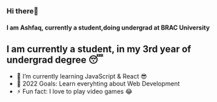 ### Hi there👋

#### I am Ashfaq, currently a student,doing undergrad at BRAC University


## I am currently a student, in my 3rd year of undergrad degree 😴

- 🌱 I’m currently learning JavaScript & React 😎
- 🥅 2022 Goals: Learn everyhting about Web Development 
- ⚡ Fun fact: I love to play video games 😂 
